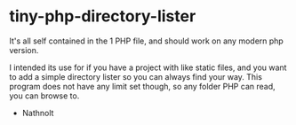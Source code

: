 # tiny-php-directory-lister

It's all self contained in the 1 PHP file, and should work on any modern php version.

I intended its use for if you have a project with like static files, and you want to add a simple directory lister so you can always find your way. This program does not have any limit set though, so any folder PHP can read, you can browse to.

- Nathnolt
